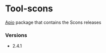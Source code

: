 # Tool-scons

[Apio](https://github.com/FPGAwars/apio) package that contains the Scons releases

### Versions

* 2.4.1

